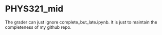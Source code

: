 # PHYS321_mid

The grader can just ignore complete_but_late.ipynb. 
It is just to maintain the completeness of my github repo.
